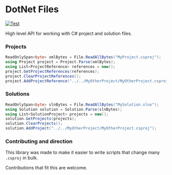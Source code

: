 # DotNet Files

[![Test](https://github.com/popcron/dotnet-files/actions/workflows/test.yml/badge.svg)](https://github.com/popcron/dotnet-files/actions/workflows/test.yml)

High level API for working with C# project and solution files.

### Projects

```cs
ReadOnlySpan<byte> xmlBytes = File.ReadAllBytes("MyProject.csproj");
using Project project = Project.Parse(xmlBytes);
using List<ProjectReference> references = new();
project.GetProjectReferences(references);
project.ClearProjectReferences();
project.AddProjectReference("../../MyOtherProject/MyOtherProject.csproj");
```

### Solutions

```cs
ReadOnlySpan<byte> slnBytes = File.ReadAllBytes("MySolution.slnx");
using Solution solution = Solution.Parse(slnBytes);
using List<SolutionProject> projects = new();
solution.GetProjects(projects);
solution.ClearProjects();
solution.AddProject("../../MyOtherProject/MyOtherProject.csproj");
```

### Contributing and direction

This library was made to make it easier to write scripts that
change many `.csproj` in bulk.

Contributions that fit this are welcome.